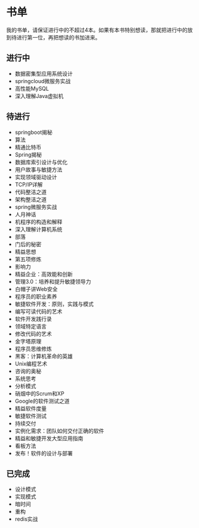 # 书单

我的书单，请保证进行中的不超过4本。如果有本书特别想读，那就把进行中的放到待进行第一位，再把想读的书加进来。

## 进行中

* 数据密集型应用系统设计
* springcloud微服务实战
* 高性能MySQL
* 深入理解Java虚拟机

## 待进行

* springboot揭秘
* 算法
* 精通比特币
* Spring揭秘
* 数据库索引设计与优化
* 用户故事与敏捷方法
* 实现领域驱动设计
* TCP/IP详解
* 代码整洁之道
* 架构整洁之道
* spring微服务实战
* 人月神话
* 机程序的构造和解释
* 深入理解计算机系统
* 部落
* 门后的秘密
* 精益思想
* 第五项修炼
* 影响力
* 精益企业：高效能和创新
* 管理3.0：培养和提升敏捷领导力
* 白帽子讲Web安全
* 程序员的职业素养
* 敏捷软件开发：原则，实践与模式
* 编写可读代码的艺术
* 软件开发践行录
* 领域特定语言
* 修改代码的艺术
* 金字塔原理
* 程序员思维修炼
* 黑客：计算机革命的英雄
* Unix编程艺术
* 咨询的奥秘
* 系统思考
* 分析模式
* 硝烟中的Scrum和XP
* Google的软件测试之道
* 精益软件度量
* 敏捷软件测试
* 持续交付
* 实例化需求：团队如何交付正确的软件
* 精益和敏捷开发大型应用指南
* 看板方法
* 发布！软件的设计与部署

## 已完成

* 设计模式
* 实现模式
* 暗时间
* 重构
* redis实战
